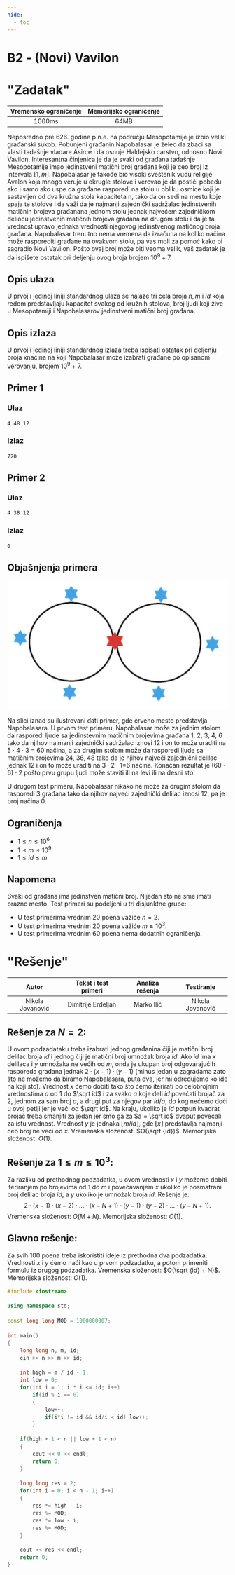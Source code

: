 ```yaml
---
hide:
  - toc
---
```


# B2 - (Novi) Vavilon

#  "Zadatak"

| Vremensko ograničenje | Memorijsko ograničenje |
|:-:|:-:|
| 1000ms | 64MB |

Neposredno pre 626. godine p.n.e. na području Mesopotamije je izbio veliki građanski sukob. Pobunjeni građanin Napobalasar je želeo da zbaci sa vlasti tadašnje vladare Asirce i da osnuje Haldejsko carstvo, odnosno Novi Vavilon. Interesantna činjenica je da je svaki od građana tadašnje Mesopotamije imao jedinstveni matični broj građana koji je ceo broj iz intervala $[1, m]$. Napobalasar je takođe bio visoki sveštenik vudu religije Avalon koja mnogo veruje u okrugle stolove i verovao je da postići pobedu ako i samo ako uspe da građane rasporedi na stolu u obliku osmice koji je sastavljen od dva kružna stola kapaciteta n, tako da on sedi na mestu koje spaja te stolove i da važi da je najmanji zajednički sadržalac jedinstvenih matičnih brojeva građanana jednom stolu jednak  najvećem zajedničkom deliocu jedinstvenih matičnih brojeva građana na drugom stolu i da je ta vrednost upravo jednaka vrednosti njegovog jedinstvenog matičnog broja građana. Napobalasar trenutno nema vremena da izračuna na koliko načina može rasporediti građane na ovakvom stolu, pa vas moli za pomoć kako bi sagradio Novi Vavilon. Pošto ovaj broj može biti veoma velik, vaš zadatak je da ispišete ostatak pri deljenju ovog broja brojem $10^9 + 7$.

## Opis ulaza
U prvoj i jedinoj liniji standardnog ulaza se nalaze tri cela broja $n, m$ i $id$ koja redom predstavljaju kapacitet svakog od kružnih stolova, broj ljudi koji žive u Mesopotamiji i Napobalasarov jedinstveni matični broj građana.

## Opis izlaza
U prvoj i jedinoj liniji standardnog izlaza treba ispisati ostatak pri deljenju broja xnačina na koji Napobalasar može izabrati građane po opisanom verovanju, brojem $10^9 + 7$.

## Primer 1
### Ulaz
```
4 48 12
```

### Izlaz
```
720
```

## Primer 2
### Ulaz
```
4 38 12
```

### Izlaz
```
0
```

## Objašnjenja primera

![Slika primera](02_novi_vavilon-sl1.png)

Na slici iznad su ilustrovani dati primer, gde crveno mesto predstavlja Napobalasara. U prvom test primeru, Napobalasar može za jednim stolom da rasporedi ljude sa jedinstevnim matičnim brojevima građana 1, 2, 3, 4, 6 tako da njihov najmanji zajednički sadržalac iznosi 12 i on to može uraditi na 5 · 4 · 3 = 60 načina, a za drugim stolom može da rasporedi ljude sa matičnim brojevima 24, 36, 48 tako da je njihov najveći zajednični delilac jednak 12 i on to može uraditi na 3 · 2 · 1=6 načina. Konačan rezultat je (60 · 6) · 2 pošto prvu grupu ljudi može staviti ili na levi ili na desni sto.

U drugom test primeru, Napobalasar nikako ne može za drugim stolom da rasporedi 3 građana tako da njihov najveći zajednički delilac iznosi 12, pa je broj načina 0.

## Ograničenja

* $1 \leq n \leq 10^6$
* $1 \leq m \leq 10^9$
* $1 \leq id \leq m$

## Napomena
Svaki od građana ima jedinstven matični broj. Nijedan sto ne sme imati prazno mesto. Test primeri su podeljeni u tri disjunktne grupe:

* U test primerima vrednim 20 poena važiće $n = 2$.
* U test primerima vrednim 20 poena važiće $m \leq 10^3$.
* U test primerima vrednim 60 poena nema dodatnih ograničenja.

#  "Rešenje"

| Autor | Tekst i test primeri | Analiza rеšenja | Testiranje |
|:-:|:-:|:-:|:-:|
| Nikola Jovanović | Dimitrije Erdeljan | Marko Ilić | Nikola Jovanović |

## Rešenje za $N = 2$:
U ovom podzadataku treba izabrati jednog građanina čiji je matični broj delilac broja $id$ i jednog čiji je matični broj umnožak broja $id$. Ako $id$ ima $x$ delilaca i $y$ umnožaka ne većih od $m$, onda je ukupan broj odgovarajućih rasporeda građana jednak $2 \cdot (x-1) \cdot (y-1)$ (minus jedan u zagradama zato što ne možemo da biramo Napobalasara, puta dva, jer mi određujemo ko ide na koji sto). Vrednost $x$ ćemo dobiti tako što ćemo iterirati po celobrojnim vrednostima $a$ od $1$ do $\sqrt id$ i za svako $a$ koje deli $id$ povećati brojač za 2, jednom za sam broj $a$, a drugi put za njegov par $id / a$, do kog nećemo doći u ovoj petlji jer je veći od $\sqrt id$. Na kraju, ukoliko je $id$ potpun kvadrat brojač treba smanjiti za jedan jer smo ga za $a = \sqrt id$ dvaput povećali za istu vrednost. Vrednost $y$ je jednaka $\lfloor {m/id} \rfloor$, gde $\lfloor x \rfloor$ predstavlja najmanji ceo broj ne veći od $x$. Vremenska složenost: $O(\sqrt {id})$. Memorijska složenost: $O(1)$.

## Rešenje za $1 \le m \le 10^3$:
Za razliku od prethodnog podzadatka, u ovom vrednosti $x$ i $y$ možemo dobiti iteriranjem po brojevima od 1 do $m$ i povećavanjem $x$ ukoliko je posmatrani broj delilac broja $id$, a $y$ ukoliko je umnožak broja $id$. Rešenje je: 
$$
2 \cdot (x-1) \cdot (x-2) \cdot \ldots \cdot (x-N+1) \cdot (y-1) \cdot (y-2) \cdot \ldots \cdot (y-N+1).$$ 
Vremenska složenost: $O(M + N)$. Memorijska složenost: $O(1)$.

## Glavno rešenje:
Za svih $100$ poena treba iskoristiti ideje iz prethodna dva podzadatka. Vrednosti $x$ i $y$ ćemo naći kao u prvom podzadatku, a potom primeniti formulu iz drugog podzadatka. Vremenska složenost: $O(\sqrt {id} + N)$. Memorijska složenost: $O(1)$.

``` cpp title="02_novi_vavilon.cpp" linenums="1"
#include <iostream>

using namespace std;

const long long MOD = 1000000007;

int main()
{
	long long n, m, id;
	cin >> n >> m >> id;

	int high = m / id - 1;
	int low = 0;
	for(int i = 1; i * i <= id; i++)
		if(id % i == 0)
		{
			low++;
			if(i*i != id && id/i < id) low++;
		}

	if(high + 1 < n || low + 1 < n)
	{
		cout << 0 << endl;
		return 0;
	}
	
	long long res = 2;
	for(int i = 0; i < n - 1; i++)
	{
		res *= high - i;
		res %= MOD;
		res *= low - i;
		res %= MOD;
	}

	cout << res << endl;
	return 0;
}

```
